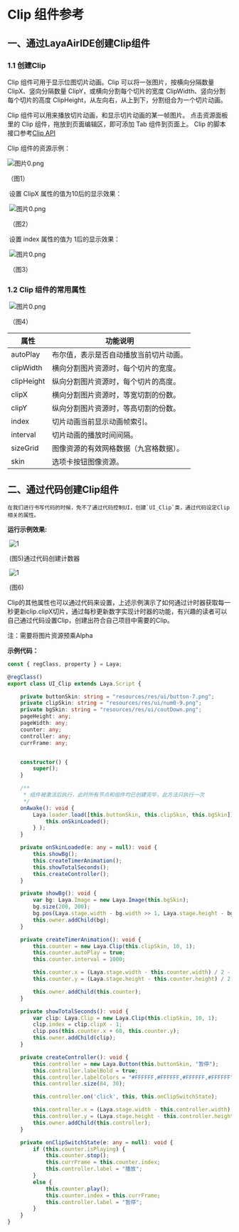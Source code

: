 # Clip 组件参考



##  一、通过LayaAirIDE创建Clip组件

### 1.1 创建Clip

 Clip 组件可用于显示位图切片动画。Clip 可以将一张图片，按横向分隔数量 ClipX、竖向分隔数量 ClipY，或横向分割每个切片的宽度 ClipWidth、竖向分割每个切片的高度 ClipHeight，从左向右，从上到下，分割组合为一个切片动画。

 Clip 组件可以用来播放切片动画，和显示切片动画的某一帧图片。
​        点击资源面板里的 Clip 组件，拖放到页面编辑区，即可添加 Tab 组件到页面上。
Clip 的脚本接口参考[Clip API](https://layaair2.ldc2.layabox.com/api2/Chinese/index.html?version=2.9.0beta&type=2D&category=UI&class=laya.ui.Clip)

Clip 组件的资源示例：

![图片0.png](img/1.png)<br/>

（图1）

 

​        设置 ClipX 属性的值为10后的显示效果：

​        ![图片0.png](img/2.png)<br/>

​    （图2）

​        设置 index 属性的值为 1后的显示效果：

​        ![图片0.png](img/3.png)<br/>

​    （图3）

### 1.2 Clip 组件的常用属性

​        ![图片0.png](img/4.png)<br/>

​    （图4）

 

| **属性**     | **功能说明**            |
| ---------- | ------------------- |
| autoPlay   | 布尔值，表示是否自动播放当前切片动画。 |
| clipWidth  | 横向分割图片资源时，每个切片的宽度。  |
| clipHeight | 纵向分割图片资源时，每个切片的高度。  |
| clipX      | 横向分割图片资源时，等宽切割的份数。  |
| clipY      | 纵向分割图片资源时，等高切割的份数。  |
| index      | 切片动画当前显示动画帧索引。      |
| interval   | 切片动画的播放时间间隔。        |
| sizeGrid   | 图像资源的有效网格数据（九宫格数据）。 |
| skin       | 选项卡按钮图像资源。          |



##  二、通过代码创建Clip组件

 	在我们进行书写代码的时候，免不了通过代码控制UI，创建`UI_Clip`类，通过代码设定Clip相关的属性。

**运行示例效果:**

​	![1](gif/1.gif)<br/>

​	(图5)通过代码创建计数器

​	![1](img/5.png)<br/>

​	(图6)

​	Clip的其他属性也可以通过代码来设置，上述示例演示了如何通过计时器获取每一秒更新clip.clipX切片，通过每秒更新数字实现计时器的功能，有兴趣的读者可以自己通过代码设置Clip，创建出符合自己项目中需要的Clip。

注：需要将图片资源预乘Alpha

**示例代码：**

```typescript
const { regClass, property } = Laya;

@regClass()
export class UI_Clip extends Laya.Script {

	private buttonSkin: string = "resources/res/ui/button-7.png";
	private clipSkin: string = "resources/res/ui/num0-9.png";
	private bgSkin: string = "resources/res/ui/coutDown.png";
    pageHeight: any;
    pageWidth: any;
    counter: any;
    controller: any;
    currFrame: any;


    constructor() {
        super();
    }

    /**
     * 组件被激活后执行，此时所有节点和组件均已创建完毕，此方法只执行一次
     */
    onAwake(): void {
		Laya.loader.load([this.buttonSkin, this.clipSkin, this.bgSkin]).then( ()=>{
            this.onSkinLoaded();
        } );
	}

	private onSkinLoaded(e: any = null): void {
		this.showBg();
		this.createTimerAnimation();
		this.showTotalSeconds();
		this.createController();
	}

	private showBg(): void {
		var bg: Laya.Image = new Laya.Image(this.bgSkin);
		bg.size(200, 200);
		bg.pos(Laya.stage.width - bg.width >> 1, Laya.stage.height - bg.height >> 1);
		this.owner.addChild(bg);
	}

	private createTimerAnimation(): void {
		this.counter = new Laya.Clip(this.clipSkin, 10, 1);
		this.counter.autoPlay = true;
		this.counter.interval = 1000;

		this.counter.x = (Laya.stage.width - this.counter.width) / 2 - 35;
		this.counter.y = (Laya.stage.height - this.counter.height) / 2 - 40;

		this.owner.addChild(this.counter);
	}

	private showTotalSeconds(): void {
		var clip: Laya.Clip = new Laya.Clip(this.clipSkin, 10, 1);
		clip.index = clip.clipX - 1;
		clip.pos(this.counter.x + 60, this.counter.y);
		this.owner.addChild(clip);
	}

	private createController(): void {
		this.controller = new Laya.Button(this.buttonSkin, "暂停");
		this.controller.labelBold = true;
		this.controller.labelColors = "#FFFFFF,#FFFFFF,#FFFFFF,#FFFFFF";
		this.controller.size(84, 30);

		this.controller.on('click', this, this.onClipSwitchState);

		this.controller.x = (Laya.stage.width - this.controller.width) / 2;
		this.controller.y = (Laya.stage.height - this.controller.height) / 2 + 110;
		this.owner.addChild(this.controller);
	}

	private onClipSwitchState(e: any = null): void {
		if (this.counter.isPlaying) {
			this.counter.stop();
			this.currFrame = this.counter.index;
			this.controller.label = "播放";
		}
		else {
			this.counter.play();
			this.counter.index = this.currFrame;
			this.controller.label = "暂停";
		}
	}
}
```



 